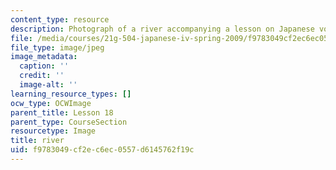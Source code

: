 ```yaml
---
content_type: resource
description: Photograph of a river accompanying a lesson on Japanese vocabulary.
file: /media/courses/21g-504-japanese-iv-spring-2009/f9783049cf2ec6ec0557d6145762f19c_river.jpg
file_type: image/jpeg
image_metadata:
  caption: ''
  credit: ''
  image-alt: ''
learning_resource_types: []
ocw_type: OCWImage
parent_title: Lesson 18
parent_type: CourseSection
resourcetype: Image
title: river
uid: f9783049-cf2e-c6ec-0557-d6145762f19c
---
```

